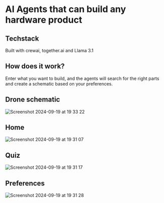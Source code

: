 # AI Agents that can build any hardware product

## Techstack
Built with crewai, together.ai and Llama 3.1

## How does it work?
Enter what you want to build, and the agents will search for the right parts and create a schematic based on your preferences.

## Drone schematic
![Screenshot 2024-09-19 at 19 33 22](https://github.com/user-attachments/assets/cfdac905-7135-4e11-ab22-e16b8d1e9c37)

## Home
![Screenshot 2024-09-19 at 19 31 07](https://github.com/user-attachments/assets/250340d0-a283-443a-aa25-c7592da8feb3)

## Quiz
![Screenshot 2024-09-19 at 19 31 17](https://github.com/user-attachments/assets/302e6abe-734d-43f3-b145-c04ba5d250ea)

## Preferences
![Screenshot 2024-09-19 at 19 31 28](https://github.com/user-attachments/assets/72bc2c1c-a139-4768-9dc5-d5d18f8a3103)

